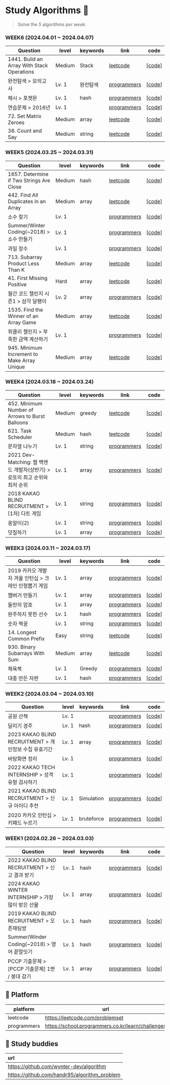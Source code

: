 # Study Algorithms 🍯

> Solve the _5_ algorithms _per week_.

### WEEK6 (2024.04.01 ~ 2024.04.07)

| Question                                   | level  | keywords | link                                                                                        | code                                                                                |
| ------------------------------------------ | ------ | -------- | ------------------------------------------------------------------------------------------- | ----------------------------------------------------------------------------------- |
| 1441. Build an Array With Stack Operations | Medium | Stack    | [leetcode](https://leetcode.com/problems/build-an-array-with-stack-operations/description/) | [[code](https://github.com/jiyeon-dev/js_algorithm/blob/main/leetcode/1441.js)]     |
| 완전탐색 > 모의고사                        | Lv. 1  | 완전탐색 | [programmers](https://school.programmers.co.kr/learn/courses/30/lessons/42840)              | [[code](https://github.com/jiyeon-dev/js_algorithm/blob/main/programmers/42840.js)] |
| 해시 > 포켓몬                              | Lv. 1  | hash     | [programmers](https://school.programmers.co.kr/learn/courses/30/lessons/1846)               | [[code](https://github.com/jiyeon-dev/js_algorithm/blob/main/programmers/1846.js)]  |
| 연습문제 > 2016년                          | Lv. 1  |          | [programmers](https://school.programmers.co.kr/learn/courses/30/lessons/12901)              | [[code](https://github.com/jiyeon-dev/js_algorithm/blob/main/programmers/12901.js)] |
| 72. Set Matrix Zeroes                      | Medium | array    | [leetcode](https://leetcode.com/problems/set-matrix-zeroes/description/)                    | [[code](https://github.com/jiyeon-dev/js_algorithm/blob/main/leetcode/72.js)]       |
| 38. Count and Say                          | Medium | string   | [leetcode](https://leetcode.com/problems/count-and-say/description/)                        | [[code](https://github.com/jiyeon-dev/js_algorithm/blob/main/leetcode/38.js)]       |

### WEEK5 (2024.03.25 ~ 2024.03.31)

| Question                                    | level  | keywords | link                                                                                         | code                                                                                 |
| ------------------------------------------- | ------ | -------- | -------------------------------------------------------------------------------------------- | ------------------------------------------------------------------------------------ |
| 1657. Determine if Two Strings Are Close    | Medium | hash     | [leetcode](https://leetcode.com/problems/determine-if-two-strings-are-close/description)     | [[code](https://github.com/jiyeon-dev/js_algorithm/blob/main/leetcode/1657.js)]      |
| 442. Find All Duplicates in an Array        | Medium | array    | [leetcode](https://leetcode.com/problems/find-all-duplicates-in-an-array/description)        | [[code](https://github.com/jiyeon-dev/js_algorithm/blob/main/leetcode/442.js)]       |
| 소수 찾기                                   | Lv. 1  |          | [programmers](https://school.programmers.co.kr/learn/courses/30/lessons/12921)               | [[code](https://github.com/jiyeon-dev/js_algorithm/blob/main/programmers/12921.js)]  |
| Summer/Winter Coding(~2018) > 소수 만들기   | Lv. 1  |          | [programmers](https://school.programmers.co.kr/learn/courses/30/lessons/12977)               | [[code](https://github.com/jiyeon-dev/js_algorithm/blob/main/programmers/12977.js)]  |
| 과일 장수                                   | Lv. 1  |          | [programmers](https://school.programmers.co.kr/learn/courses/30/lessons/135808)              | [[code](https://github.com/jiyeon-dev/js_algorithm/blob/main/programmers/135808.js)] |
| 713. Subarray Product Less Than K           | Medium | array    | [leetcode](https://leetcode.com/problems/subarray-product-less-than-k/description)           | [[code](https://github.com/jiyeon-dev/js_algorithm/blob/main/leetcode/713.js)]       |
| 41. First Missing Positive                  | Hard   | array    | [leetcode](https://leetcode.com/problems/first-missing-positive/description/)                | [[code](https://github.com/jiyeon-dev/js_algorithm/blob/main/leetcode/41.js)]        |
| 월간 코드 챌린지 시즌1 > 삼각 달팽이        | Lv. 2  | array    | [programmers](https://school.programmers.co.kr/learn/courses/30/lessons/68645)               | [[code](https://github.com/jiyeon-dev/js_algorithm/blob/main/programmers/68645.js)]  |
| 1535. Find the Winner of an Array Game      | Medium | array    | [leetcode](https://leetcode.com/problems/find-the-winner-of-an-array-gamek/description)      | [[code](https://github.com/jiyeon-dev/js_algorithm/blob/main/leetcode/1535.js)]      |
| 위클리 챌린지 > 부족한 금액 계산하기        | Lv. 1  |          | [programmers](https://school.programmers.co.kr/learn/courses/30/lessons/82612)               | [[code](https://github.com/jiyeon-dev/js_algorithm/blob/main/programmers/82612.js)]  |
| 945. Minimum Increment to Make Array Unique | Medium | array    | [leetcode](https://leetcode.com/problems/minimum-increment-to-make-array-unique/description) | [[code](https://github.com/jiyeon-dev/js_algorithm/blob/main/leetcode/945.js)]       |

### WEEK4 (2024.03.18 ~ 2024.03.24)

| Question                                                                   | level  | keywords | link                                                                                             | code                                                                                 |
| -------------------------------------------------------------------------- | ------ | -------- | ------------------------------------------------------------------------------------------------ | ------------------------------------------------------------------------------------ |
| 452. Minimum Number of Arrows to Burst Balloons                            | Medium | greedy   | [leetcode](https://leetcode.com/problems/minimum-number-of-arrows-to-burst-balloons/description) | [[code](https://github.com/jiyeon-dev/js_algorithm/blob/main/leetcode/452.js)]       |
| 621. Task Scheduler                                                        | Medium | hash     | [leetcode](https://leetcode.com/problems/task-scheduler)                                         | [[code](https://github.com/jiyeon-dev/js_algorithm/blob/main/leetcode/621.js)]       |
| 문자열 나누기                                                              | Lv. 1  | string   | [programmers](https://school.programmers.co.kr/learn/courses/30/lessons/140108)                  | [[code](https://github.com/jiyeon-dev/js_algorithm/blob/main/programmers/140108.js)] |
| 2021 Dev-Matching: 웹 백엔드 개발자(상반기) > 로또의 최고 순위와 최저 순위 | Lv. 1  | array    | [programmers](https://school.programmers.co.kr/learn/courses/30/lessons/77484)                   | [[code](https://github.com/jiyeon-dev/js_algorithm/blob/main/programmers/77484.js)]  |
| 2018 KAKAO BLIND RECRUITMENT > [1차] 다트 게임                             | Lv. 1  | string   | [programmers](https://school.programmers.co.kr/learn/courses/30/lessons/17682)                   | [[code](https://github.com/jiyeon-dev/js_algorithm/blob/main/programmers/17682.js)]  |
| 옹알이(2)                                                                  | Lv. 1  | string   | [programmers](https://school.programmers.co.kr/learn/courses/30/lessons/133499)                  | [[code](https://github.com/jiyeon-dev/js_algorithm/blob/main/programmers/133499.js)] |
| 덧칠하기                                                                   | Lv. 1  | array    | [programmers](https://school.programmers.co.kr/learn/courses/30/lessons/161989)                  | [[code](https://github.com/jiyeon-dev/js_algorithm/blob/main/programmers/161989.js)] |

### WEEK3 (2024.03.11 ~ 2024.03.17)

| Question                                              | level  | keywords | link                                                                             | code                                                                                 |
| ----------------------------------------------------- | ------ | -------- | -------------------------------------------------------------------------------- | ------------------------------------------------------------------------------------ |
| 2019 카카오 개발자 겨울 인턴십 > 크레인 인형뽑기 게임 | Lv. 1  | array    | [programmers](https://school.programmers.co.kr/learn/courses/30/lessons/64061)   | [[code](https://github.com/jiyeon-dev/js_algorithm/blob/main/programmers/64061.js)]  |
| 햄버거 만들기                                         | Lv. 1  | array    | [programmers](https://school.programmers.co.kr/learn/courses/30/lessons/133502)  | [[code](https://github.com/jiyeon-dev/js_algorithm/blob/main/programmers/133502.js)] |
| 둘만의 암호                                           | Lv. 1  | array    | [programmers](https://school.programmers.co.kr/learn/courses/30/lessons/155652)  | [[code](https://github.com/jiyeon-dev/js_algorithm/blob/main/programmers/155652.js)] |
| 완주하지 못한 선수                                    | Lv. 1  | hash     | [programmers](https://school.programmers.co.kr/learn/courses/30/lessons/42576)   | [[code](https://github.com/jiyeon-dev/js_algorithm/blob/main/programmers/42576.js)]  |
| 숫자 짝꿍                                             | Lv. 1  | string   | [programmers](https://school.programmers.co.kr/learn/courses/30/lessons/131128)  | [[code](https://github.com/jiyeon-dev/js_algorithm/blob/main/programmers/131128.js)] |
| 14. Longest Common Prefix                             | Easy   | string   | [leetcode](https://leetcode.com/problems/longest-common-prefix/description/)     | [[code](https://github.com/jiyeon-dev/js_algorithm/blob/main/leetcode/14.js)]        |
| 930. Binary Subarrays With Sum                        | Medium | array    | [leetcode](https://leetcode.com/problems/binary-subarrays-with-sum/description/) | [[code](https://github.com/jiyeon-dev/js_algorithm/blob/main/leetcode/930.js)]       |
| 체육복                                                | Lv. 1  | Greedy   | [programmers](https://school.programmers.co.kr/learn/courses/30/lessons/42862)   | [[code](https://github.com/jiyeon-dev/js_algorithm/blob/main/programmers/42862.js)]  |
| 대충 만든 자판                                        | Lv. 1  | hash     | [programmers](https://school.programmers.co.kr/learn/courses/30/lessons/160586)  | [[code](https://github.com/jiyeon-dev/js_algorithm/blob/main/programmers/160586.js)] |

### WEEK2 (2024.03.04 ~ 2024.03.10)

| Question                                              | level | keywords   | link                                                                            | code                                                                                 |
| ----------------------------------------------------- | ----- | ---------- | ------------------------------------------------------------------------------- | ------------------------------------------------------------------------------------ |
| 공원 산책                                             | Lv. 1 |            | [programmers](https://school.programmers.co.kr/learn/courses/30/lessons/172928) | [[code](https://github.com/jiyeon-dev/js_algorithm/blob/main/programmers/172928.js)] |
| 달리기 경주                                           | Lv. 1 | hash       | [programmers](https://school.programmers.co.kr/learn/courses/30/lessons/178871) | [[code](https://github.com/jiyeon-dev/js_algorithm/blob/main/programmers/178871.js)] |
| 2023 KAKAO BLIND RECRUITMENT > 개인정보 수집 유효기간 | Lv. 1 | array      | [programmers](https://school.programmers.co.kr/learn/courses/30/lessons/150370) | [[code](https://github.com/jiyeon-dev/js_algorithm/blob/main/programmers/150370.js)] |
| 바탕화면 정리                                         | Lv. 1 |            | [programmers](https://school.programmers.co.kr/learn/courses/30/lessons/161990) | [[code](https://github.com/jiyeon-dev/js_algorithm/blob/main/programmers/161990.js)] |
| 2022 KAKAO TECH INTERNSHIP > 성격 유형 검사하기       | Lv. 1 |            | [programmers](https://school.programmers.co.kr/learn/courses/30/lessons/118666) | [[code](https://github.com/jiyeon-dev/js_algorithm/blob/main/programmers/118666.js)] |
| 2021 KAKAO BLIND RECRUITMENT > 신규 아이디 추천       | Lv. 1 | Simulation | [programmers](https://school.programmers.co.kr/learn/courses/30/lessons/72410)  | [[code](https://github.com/jiyeon-dev/js_algorithm/blob/main/programmers/72410.js)]  |
| 2020 카카오 인턴십 > 키패드 누르기                    | Lv. 1 | bruteforce | [programmers](https://school.programmers.co.kr/learn/courses/30/lessons/67256)  | [[code](https://github.com/jiyeon-dev/js_algorithm/blob/main/programmers/67256.js)]  |

### WEEK1 (2024.02.26 ~ 2024.03.03)

| Question                                           | level | keywords | link                                                                            | code                                                                                 |
| -------------------------------------------------- | ----- | -------- | ------------------------------------------------------------------------------- | ------------------------------------------------------------------------------------ |
| 2022 KAKAO BLIND RECRUITMENT > 신고 결과 받기      | Lv. 1 | hash     | [programmers](https://school.programmers.co.kr/learn/courses/30/lessons/92334)  | [[code](https://github.com/jiyeon-dev/js_algorithm/blob/main/programmers/92334.js)]  |
| 2024 KAKAO WINTER INTERNSHIP > 가장 많이 받은 선물 | Lv. 1 | array    | [programmers](https://school.programmers.co.kr/learn/courses/30/lessons/258712) | [[code](https://github.com/jiyeon-dev/js_algorithm/blob/main/programmers/258712.js)] |
| 2019 KAKAO BLIND RECRUITMENT > 오픈채팅방          | Lv. 1 | hash     | [programmers](https://school.programmers.co.kr/learn/courses/30/lessons/42888)  | [[code](https://github.com/jiyeon-dev/js_algorithm/blob/main/programmers/42888.js)]  |
| Summer/Winder Coding(~2018) > 영어 끝말잇기        | Lv. 1 | hash     | [programmers](https://school.programmers.co.kr/learn/courses/30/lessons/12981)  | [[code](https://github.com/jiyeon-dev/js_algorithm/blob/main/programmers/12981.js)]  |
| PCCP 기출문제 > [PCCP 기출문제] 1번 / 붕대 감기    | Lv. 1 | array    | [programmers](https://school.programmers.co.kr/learn/courses/30/lessons/250137) | [[code](https://github.com/jiyeon-dev/js_algorithm/blob/main/programmers/250137.js)] |

## 🚧 Platform

| platform    | url                                               |
| ----------- | ------------------------------------------------- |
| leetcode    | https://leetcode.com/problemset                   |
| programmers | https://school.programmers.co.kr/learn/challenges |

## 🐝 Study buddies

| url                                          |
| :------------------------------------------- |
| https://github.com/wynter-dev/algorithm      |
| https://github.com/handr95/algorithm_problem |
